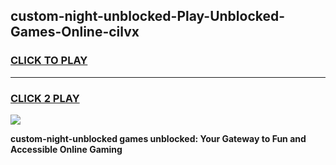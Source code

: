
## custom-night-unblocked-Play-Unblocked-Games-Online-cilvx
<h3>
<a href="https://premium76.site?title=custom-night-unblocked&ref=25A">CLICK TO PLAY</a></h3>
<hr>

<h3>
<a href="https://premium76.site?title=custom-night-unblocked&ref=25A">CLICK 2 PLAY</a>
  
</h3>

<a href="https://premium76.site?title=custom-night-unblocked&ref=25A"><img src="https://clearcache.store/games.png"></a>


**custom-night-unblocked games unblocked: Your Gateway to Fun and Accessible Online Gaming**
